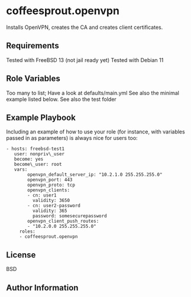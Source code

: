 coffeesprout.openvpn
=========

Installs OpenVPN, creates the CA and creates client certificates.

Requirements
------------

Tested with FreeBSD 13 (not jail ready yet)
Tested with Debian 11

Role Variables
--------------

Too many to list; Have a look at defaults/main.yml
See also the minimal example listed below.
See also the test folder


Example Playbook
----------------

Including an example of how to use your role (for instance, with variables passed in as parameters) is always nice for users too:

    - hosts: freebsd-test1
  	   user: nonpriv\_user
  	   become: yes
  	   become\_user: root
  	   vars:
    	    openvpn_default_server_ip: "10.2.1.0 255.255.255.0"
    	    openvpn_port: 443
    	    openvpn_proto: tcp
    	    openvpn_clients:
    	    - cn: user1
      		  validity: 3650
    	    - cn: user2-password
      	 	  validity: 365
      		  password: somesecurepassword
    	    openvpn_client_push_routes:
    	    - "10.2.0.0 255.255.255.0"
  	 	 roles:
  		 - coffeesprout.openvpn

License
-------

BSD

Author Information
------------------

